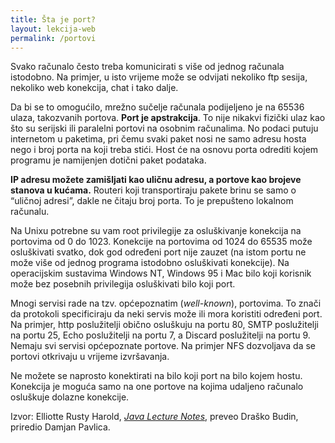 ```yaml
---
title: Šta je port?
layout: lekcija-web
permalink: /portovi
---
```


Svako računalo često treba komunicirati s više od jednog računala istodobno. Na primjer, u isto vrijeme može se odvijati nekoliko ftp sesija, nekoliko web konekcija, chat i tako dalje.

Da bi se to omogućilo, mrežno sučelje računala podijeljeno je na 65536 ulaza, takozvanih portova. **Port je apstrakcija**. To nije nikakvi fizički ulaz kao što su serijski ili paralelni portovi na osobnim računalima. No podaci putuju internetom u paketima, pri čemu svaki paket nosi ne samo adresu hosta nego i broj porta na koji treba stići. Host će na osnovu porta odrediti kojem programu je namijenjen dotični paket podataka.

**IP adresu možete zamišljati kao uličnu adresu, a portove kao brojeve stanova u kućama.** Routeri koji transportiraju pakete brinu se samo o “uličnoj adresi”, dakle ne čitaju broj porta. To je prepušteno lokalnom računalu.

Na Unixu potrebne su vam root privilegije za osluškivanje konekcija na portovima od 0 do 1023. Konekcije na portovima od 1024 do 65535 može osluškivati svatko, dok god određeni port nije zauzet (na istom portu ne može više od jednog programa istodobno osluškivati konekcije). Na operacijskim sustavima Windows NT, Windows 95 i Mac bilo koji korisnik može bez posebnih privilegija osluškivati bilo koji port.

Mnogi servisi rade na tzv. općepoznatim (*well-known*), portovima. To znači da protokoli specificiraju da neki servis može ili mora koristiti određeni port. Na primjer, http poslužitelji obično osluškuju na portu 80, SMTP poslužitelji na portu 25, Echo poslužitelji na portu 7, a Discard poslužitelji na portu 9. Nemaju svi servisi općepoznate portove. Na primjer NFS dozvoljava da se portovi otkrivaju u vrijeme izvršavanja.

Ne možete se naprosto konektirati na bilo koji port na bilo kojem hostu. Konekcija je moguća samo na one portove na kojima udaljeno računalo osluškuje dolazne konekcije.

Izvor: Elliotte Rusty Harold, *[Java Lecture Notes](//www.cafeaulait.org/course/index.html)*, preveo Draško Budin, priredio Damjan Pavlica.
